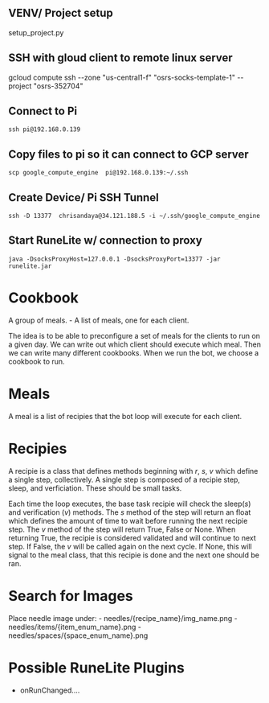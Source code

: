 ## VENV/ Project setup
setup_project.py

## SSH with gloud client to remote linux server 
gcloud compute ssh --zone "us-central1-f" "osrs-socks-template-1"  --project "osrs-352704"

## Connect to Pi
    ssh pi@192.168.0.139

## Copy files to pi so it can connect to GCP server
    scp google_compute_engine  pi@192.168.0.139:~/.ssh

## Create Device/ Pi SSH Tunnel
    ssh -D 13377  chrisandaya@34.121.188.5 -i ~/.ssh/google_compute_engine

## Start RuneLite w/ connection to proxy
    java -DsocksProxyHost=127.0.0.1 -DsocksProxyPort=13377 -jar runelite.jar


# Cookbook
A group of meals.
    - A list of meals, one for each client.

The idea is to be able to preconfigure a set of meals for the clients to run on a given day.
We can write out which client should execute which meal.
Then we can write many different cookbooks.
When we run the bot, we choose a cookbook to run.

# Meals
A meal is a list of recipies that the bot loop will execute for each client.

# Recipies
A recipie is a class that defines methods beginning with _r_, _s_, _v_ which define a single step, collectively.
A single step is composed of a recipie step, sleep, and verficiation.
These should be small tasks.


Each time the loop executes, the base task recipie will check the sleep(_s_) and verification (_v_) methods.
The _s_ method of the step will return an float which defines the amount of time to wait
before running the next recipie step.
The _v_ method of the step will return True, False or None. When returning True, the recipie is considered validated and will continue to next step.
If False, the _v_ will be called again on the next cycle.
If None, this will signal to the meal class, that this recipie is done and the next one should be ran.



# Search for Images
Place needle image under:
    - needles/{recipe_name}/img_name.png
    - needles/items/{item_enum_name}.png
    - needles/spaces/{space_enum_name}.png

# Possible RuneLite Plugins
- onRunChanged....